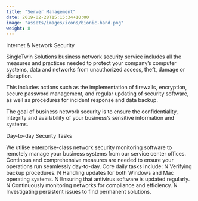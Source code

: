 ```yaml
---
title: "Server Management"
date: 2019-02-28T15:15:34+10:00
image: "assets/images/icons/bionic-hand.png"
weight: 8
---
```



Internet & Network Security

SingleTwin Solutions business network security service includes all the measures and practices needed to protect your company’s computer systems, data and networks from unauthorized access, theft, damage or disruption.

This includes actions such as the implementation of firewalls, encryption, secure password management, and regular updating of security software, as well as procedures for incident response and data backup.

The goal of business network security is to ensure the confidentiality, integrity and availability of your business’s sensitive information and systems.



Day-to-day Security Tasks

We utilise enterprise-class network security monitoring software to remotely manage your business systems from our service center offices. Continous and comprehensive measures are needed to ensure your operations run seamlessly day-to-day. Core daily tasks include:
N
Verifying backup procedures.
N
Handling updates for both Windows and Mac operating systems.
N
Ensuring that antivirus software is updated regularly.
N
Continuously monitoring networks for compliance and efficiency.
N
Investigating persistent issues to find permanent solutions.
